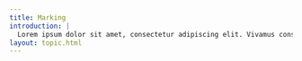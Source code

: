 ```yaml
---
title: Marking
introduction: |
  Lorem ipsum dolor sit amet, consectetur adipiscing elit. Vivamus consectetur sollicitudin nisi non scelerisque.
layout: topic.html
---
```

